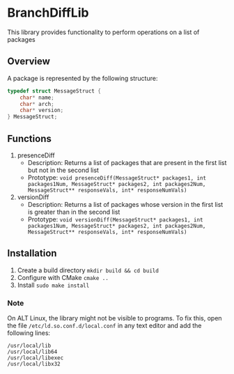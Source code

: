 # BranchDiffLib

This library provides functionality to perform operations on a list of packages

## Overview

A package is represented by the following structure:
```c
typedef struct MessageStruct {
    char* name;
    char* arch;
    char* version;
} MessageStruct;
```

## Functions
1. presenceDiff
    - Description: Returns a list of packages that are present in the first list but not in the second list
    - Prototype: ```void presenceDiff(MessageStruct* packages1, int packages1Num, MessageStruct* packages2, int packages2Num, MessageStruct** responseVals, int* responseNumVals)```
2. versionDiff
    - Description: Returns a list of packages whose version in the first list is greater than in the second list
    - Prototype: ```void versionDiff(MessageStruct* packages1, int packages1Num, MessageStruct* packages2, int packages2Num, MessageStruct** responseVals, int* responseNumVals)```

## Installation
1. Create a build directory
`mkdir build && cd build`
2. Configure with CMake
`cmake ..`
3. Install
`sudo make install`

### Note
On ALT Linux, the library might not be visible to programs. To fix this, open the file `/etc/ld.so.conf.d/local.conf` in any text editor and add the following lines:
```
/usr/local/lib
/usr/local/lib64
/usr/local/libexec
/usr/local/libx32
```
